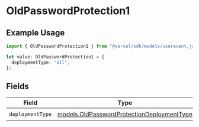 # OldPasswordProtection1

## Example Usage

```typescript
import { OldPasswordProtection1 } from "@vercel/sdk/models/userevent.js";

let value: OldPasswordProtection1 = {
  deploymentType: "all",
};
```

## Fields

| Field                                                                                          | Type                                                                                           | Required                                                                                       | Description                                                                                    |
| ---------------------------------------------------------------------------------------------- | ---------------------------------------------------------------------------------------------- | ---------------------------------------------------------------------------------------------- | ---------------------------------------------------------------------------------------------- |
| `deploymentType`                                                                               | [models.OldPasswordProtectionDeploymentType](../models/oldpasswordprotectiondeploymenttype.md) | :heavy_check_mark:                                                                             | N/A                                                                                            |